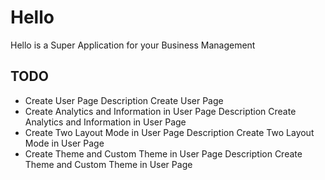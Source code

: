 # Hello
Hello is a Super Application for your Business Management

## TODO
* Create User Page
  Description Create User Page
* Create Analytics and Information in User Page
  Description Create Analytics and Information in User Page
* Create Two Layout Mode in User Page
  Description Create Two Layout Mode in User Page 
* Create Theme and Custom Theme in User Page
  Description Create Theme and Custom Theme in User Page
